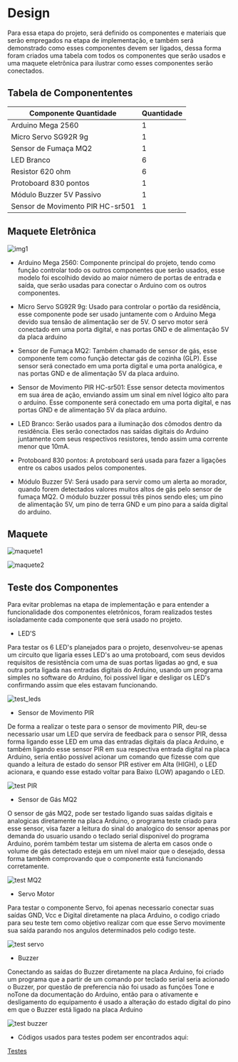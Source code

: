 # Design

Para essa etapa do projeto, será definido os componentes e materiais que serão empregados na etapa de implementação, e também será demonstrado como esses componentes devem ser ligados, dessa forma foram criados uma tabela com todos os componentes que serão usados e uma maquete eletrônica para ilustrar como esses componentes serão conectados.

## Tabela de Componententes

| Componente	Quantidade| Quantidade |   
| ----------------------| ---------- |
|Arduino Mega 2560| 1
| Micro Servo SG92R 9g| 1
| Sensor de Fumaça MQ2	 |  1
| LED Branco	 |  6
| Resistor 620 ohm	| 6
| Protoboard 830 pontos |  1
| Módulo Buzzer 5V Passivo | 1
| Sensor de Movimento PIR HC-sr501 | 1

## Maquete Eletrônica

![img1](https://i.imgur.com/gItJHRy.jpg)

* Arduino Mega 2560: Componente principal do projeto, tendo como função controlar todo os outros componentes que serão usados, esse modelo foi escolhido devido ao maior número de portas de entrada e saída, que serão usadas para conectar o Arduino com os outros componentes.

* Micro Servo SG92R 9g: Usado para controlar o portão da residência, esse componente pode ser usado juntamente com o Arduino Mega devido sua tensão de alimentação ser de 5V. O servo motor será conectado em uma porta digital, e nas portas GND e de alimentação 5V da placa arduino

* Sensor de Fumaça MQ2: Também chamado de sensor de gás, esse componente tem como função detectar gás de cozinha (GLP). Esse sensor será conectado em uma porta digital e uma porta analógica, e nas portas GND e de alimentação 5V da placa arduino.

* Sensor de Movimento PIR HC-sr501: Esse sensor detecta movimentos em sua área de ação, enviando assim um sinal em nível lógico alto para o arduino. Esse componente será conectado em uma porta digital, e nas portas GND e de alimentação 5V da placa arduino.

* LED Branco: Serão usados para a iluminação dos cômodos dentro da residência. Eles serão conectados nas saídas digitais do Arduino juntamente com seus respectivos resistores, tendo assim uma corrente menor que 10mA.

* Protoboard 830 pontos: A protoboard será usada para fazer a ligações entre os cabos usados pelos componentes.

* Módulo Buzzer 5V: Será usado para servir como um alerta ao morador, quando forem detectados valores muitos altos de gás pelo sensor de fumaça MQ2. O módulo buzzer possui três pinos sendo eles; um pino de alimentação 5V, um pino de terra GND e um pino para a saída digital do arduino.

## Maquete

![maquete1](https://i.imgur.com/6uID7ZO.jpg)

![maquete2](https://i.imgur.com/Eg2hgGE.jpg)

## Teste dos Componentes

Para evitar problemas na etapa de implementação e para entender a funcionalidade dos componentes eletrônicos, foram realizados testes isoladamente cada componente que será usado no projeto.

* LED'S

Para testar os 6 LED's planejados para o projeto, desenvolveu-se apenas um circuito que ligaria esses LED's ao uma protoboard, com seus devidos requisitos de resistência com uma de suas portas ligadas ao gnd, e sua outra porta ligada nas entradas digitais do Arduino, usando um programa simples no software do Arduino, foi possível ligar e desligar os LED's confirmando assim que eles estavam funcionando.


![test_leds](https://i.imgur.com/QwQHbCX.jpg)

* Sensor de Movimento PIR

De forma a realizar o teste para o sensor de movimento PIR, deu-se necessario usar um LED que servíra de feedback para o sensor PIR, dessa forma ligando esse LED em uma das entradas digitais da placa Arduino, e também ligando esse sensor PIR em sua respectiva entrada digital na placa Arduino, seria então possível acionar um comando que fizesse com que quando a leitura de estado do sensor PIR estiver em Alta (HIGH), o LED acionara, e quando esse estado voltar para Baixo (LOW) apagando o LED.

![test PIR](https://i.imgur.com/fBLlfSG.jpg)

* Sensor de Gás MQ2

O sensor de gás MQ2, pode ser testado ligando suas saídas digitais e analogicas diretamente na placa Arduino, o programa teste criado para esse sensor, visa fazer a leitura do sinal do analogico do sensor apenas por demanda do usuario usando o teclado serial disponivel do programa Arduino, porém também testar um sistema de alerta em casos onde o volume de gás detectado esteja em um nível maior que o desejado, dessa forma também comprovando que o componente está funcionando corretamente.

![test MQ2](https://i.imgur.com/qAqopc8.jpg)

* Servo Motor

Para testar o componente Servo, foi apenas necessario conectar suas saídas GND, Vcc e Digital diretamente na placa Arduino, o codigo criado para seu teste tem como objetivo realizar com que esse Servo movimente sua saída parando nos angulos determinados pelo codigo teste.

![test servo](https://i.imgur.com/SMNGBUD.jpg)

* Buzzer

Conectando as saídas do Buzzer diretamente na placa Arduino, foi criado um programa que a partir de um comando por teclado serial seria acionado o Buzzer, por questão de preferencia não foi usado as funções Tone e noTone da documentação do Arduino, então para o ativamente e desligamento do equipamento é usado a alteração do estado digital do pino em que o Buzzer está ligado na placa Arduino

![test buzzer](https://i.imgur.com/qH9RSeD.jpg)

* Códigos usados para testes podem ser encontrados aqui:

[Testes](https://github.com/Yuri-m-b/Projeto-Integrador-2-Yuri.B/tree/main/Testes)
